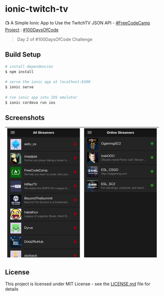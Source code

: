 # ionic-twitch-tv

:tv: A Simple Ionic App to Use the TwitchTV JSON API - [#FreeCodeCamp Project](https://github.com/lexmartinez/ionic-twitch-tv/blob/master/CHALLENGE.md) : [#100DaysOfCode](http://100daysofcode.com/)

> Day 2 of #100DaysOfCode Challenge

## Build Setup

``` bash
# install dependencies
$ npm install

# serve the ionic app at localhost:8100
$ ionic serve

# run ionic app into IOS emulator
$ ionic cordova run ios

```

## Screenshots

| ![](https://github.com/lexmartinez/ionic-twitch-tv/raw/master/screenshots/screenshot-1.png) | ![](https://github.com/lexmartinez/ionic-twitch-tv/raw/master/screenshots/screenshot-2.png) |
| ------------- | ------------- |

## License

This project is licensed under MIT License - see the [LICENSE.md](https://github.com/lexmartinez/ionic-twitch-tv/blob/master/LICENSE.md) file for details
